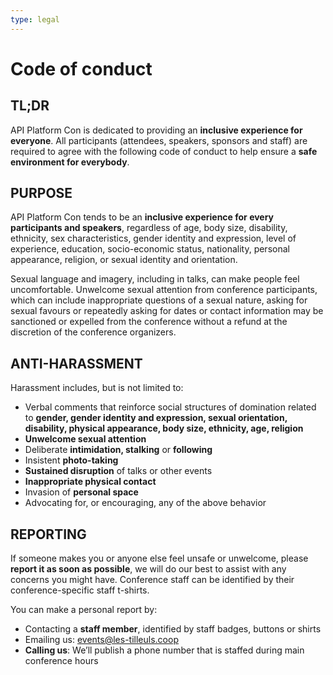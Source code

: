 ```yaml
---
type: legal
---
```


# Code of conduct

## TL;DR
API Platform Con is dedicated to providing an **inclusive experience for everyone**. All participants (attendees, speakers, sponsors and staff) are required to agree with the following code of conduct to help ensure a **safe environment for everybody**.

## PURPOSE
API Platform Con tends to be an **inclusive experience for every participants and speakers**, regardless of age, body size, disability, ethnicity, sex characteristics, gender identity and expression, level of experience, education, socio-economic status, nationality, personal appearance, religion, or sexual identity and orientation.

Sexual language and imagery, including in talks, can make people feel uncomfortable. Unwelcome sexual attention from conference participants, which can include inappropriate questions of a sexual nature, asking for sexual favours or repeatedly asking for dates or contact information may be sanctioned or expelled from the conference without a refund at the discretion of the conference organizers.


## ANTI-HARASSMENT
Harassment includes, but is not limited to:

- Verbal comments that reinforce social structures of domination related to **gender, gender identity and expression, sexual orientation, disability, physical appearance, body size, ethnicity, age, religion**
- **Unwelcome sexual attention**
- Deliberate **intimidation, stalking** or **following**
- Insistent **photo-taking**
- **Sustained disruption** of talks or other events
- **Inappropriate physical contact**
- Invasion of **personal space**
- Advocating for, or encouraging, any of the above behavior

## REPORTING
If someone makes you or anyone else feel unsafe or unwelcome, please **report it as soon as possible**, we will do our best to assist with any concerns you might have. Conference staff can be identified by their conference-specific staff t-shirts.

You can make a personal report by:
- Contacting a **staff member**, identified by staff badges, buttons or shirts
- Emailing us: <events@les-tilleuls.coop>
- **Calling us**: We’ll publish a phone number that is staffed during main conference hours

